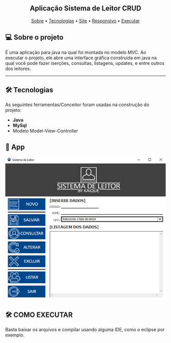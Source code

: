 <h2 align="center">
  Aplicação Sistema de Leitor CRUD
</h2>

<p align="center">
 <a href="#-sobre-o-projeto">Sobre</a> •
 <a href="#-tecnologias">Tecnologias</a> •
 <a href="#-site">Site</a> • 
 <a href="#-responsivo">Responsivo</a> • 
 <a href="#-como-executar">Executar</a> 
</p>

## 💻 Sobre o projeto

É uma aplicação para java na qual foi montada no modelo MVC. Ao executar o projeto, ele abre uma interface gráfica construida em java na qual você pode fazer iserções,
consultas, listagens, updates, e entre outros dos leitores.

---

## 🛠 Tecnologias

As seguintes ferramentas/Conceitor foram usadas na construção do projeto:

-   **Java**
-   **MySql**
-   Modelo Model-View-Controller

## 🚀 App

<p align="center">
  <img alt="App" title="#App" src="./assets/app.png" width="1000px">
</p>

## 🛠 COMO EXECUTAR

Basta baixar os arquivos e compilar usando alguma IDE, como o eclipse por exemplo.


